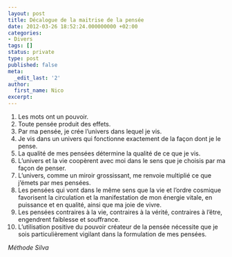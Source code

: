 ```yaml
---
layout: post
title: Décalogue de la maitrise de la pensée
date: 2012-03-26 18:52:24.000000000 +02:00
categories:
- Divers
tags: []
status: private
type: post
published: false
meta:
  _edit_last: '2'
author:
  first_name: Nico
excerpt:
---
```


<ol>
<li>Les mots ont un pouvoir.</li>
<li>Toute pensée produit des effets.</li>
<li>Par ma pensée, je crée l’univers dans lequel je vis.</li>
<li>Je vis dans un univers qui fonctionne exactement de la façon dont je le pense.</li>
<li>La qualité de mes pensées détermine la qualité de ce que je vis.</li>
<li>L’univers et la vie coopèrent avec moi dans le sens que je choisis par ma façon de penser.</li>
<li>L’univers, comme un miroir grossissant, me renvoie multiplié ce que j’émets par mes pensées.</li>
<li>Les pensées qui vont dans le même sens que la vie et l’ordre cosmique favorisent la circulation et la manifestation de mon énergie vitale, en puissance et en qualité, ainsi que ma joie de vivre.</li>
<li>Les pensées contraires à la vie, contraires à la vérité, contraires à l’être, engendrent faiblesse et souffrance.</li>
<li>L’utilisation positive du pouvoir créateur de la pensée nécessite que je sois particulièrement vigilant dans la formulation de mes pensées.</li>
</ol>
<p><em>Méthode Silva</em></p>
